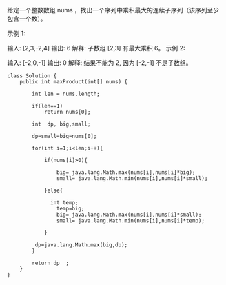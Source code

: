 给定一个整数数组 nums ，找出一个序列中乘积最大的连续子序列（该序列至少包含一个数）。

示例 1:

输入: [2,3,-2,4]
输出: 6
解释: 子数组 [2,3] 有最大乘积 6。
示例 2:

输入: [-2,0,-1]
输出: 0
解释: 结果不能为 2, 因为 [-2,-1] 不是子数组。

```
class Solution {
    public int maxProduct(int[] nums) {
        
        int len = nums.length;
       
        if(len==1)
            return nums[0];
        
        int  dp, big,small;
        
        dp=small=big=nums[0];
        
        for(int i=1;i<len;i++){
            
            if(nums[i]>0){
                
                big= java.lang.Math.max(nums[i],nums[i]*big);
                small= java.lang.Math.min(nums[i],nums[i]*small);
                
            }else{
                
              int temp;
                temp=big;
                big= java.lang.Math.max(nums[i],nums[i]*small);
                small= java.lang.Math.min(nums[i],nums[i]*temp);
                
            }
            
         dp=java.lang.Math.max(big,dp);
        }
        
        return dp  ;
    }
}
```